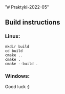 "# Praktyki-2022-05" 

## Build instructions

### Linux:

```
mkdir build
cd build
cmake ..
cmake .
cmake --build .
```

### Windows:

Good luck :)
